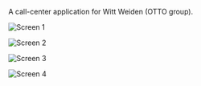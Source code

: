 A call-center application for Witt Weiden (OTTO group).

![Screen 1](screen1.jpg)

![Screen 2](screen2.jpg)

![Screen 3](screen3.jpg)

![Screen 4](screen4.jpg)

